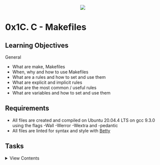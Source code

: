 <p align="center">
  <img src="https://user-images.githubusercontent.com/104295046/206339417-dab9815d-1e28-444e-8b0c-ce04b3fa8536.png">
</p>

# 0x1C. C - Makefiles


## Learning Objectives

General

- What are make, Makefiles
- When, why and how to use Makefiles
- What are a rules and how to set and use them
- What are explicit and implicit rules
- What are the most common / useful rules
- What are variables and how to set and use them

## Requirements

- All files are created and compiled on Ubuntu 20.04.4 LTS on gcc 9.3.0 using the flags -Wall -Werror -Wextra and -pedantic
- All files are linted for syntax and style with [Betty](https://github.com/holbertonschool/Betty)

## Tasks

<details>
<summary>View Contents</summary>

### [ 0. make -f 0-Makefile ](./0-Makefile)

- Create your first Makefile.
  - Requirements:
    - name of the executable: school
    - rules: all
    - The all rule builds your executable
    - variables: none

```
julien@ubuntu:~/0x1C. Makefiles$ make -f 0-Makefile
gcc main.c holberton.c -o school
julien@ubuntu:~/0x1C. Makefiles$ ./school
j#0000000000000000000000000000000000000
j#000000000000000000@Q**g00000000000000
j#0000000000000000*]++]4000000000000000
j#000000000000000k]++]++*N#000000000000
j#0000000000000*C+++]++]++]J*0000000000
j#00000000000@+]++qwwwp=]++++]*00000000
j#0000000000*+++]q#0000k+]+]++]4#000000
j#00000000*C+]+]w#0000*]+++]+]++0000000
j#0000we+]wW000***C++]++]+]++++40000000
j#000000000*C+]+]]+]++]++]++]+q#0000000
j#0000000*]+]+++++++]++]+++]+++J0000000
j#000000C++]=]+]+]+]++]++]+]+]+]=000000
j#00000k+]++]+++]+]++qwW0000000AgW00000
j#00000k++]++]+]+++qW#00000000000000000
j#00000A]++]++]++]++J**0000000000000000
j#000000e]++]+++]++]++]J000000000000000
j#0000000A]++]+]++]++]++000000000000000
j#000000000w]++]+]++]+qW#00000000000000
j#00000000000w]++++]*0##000000000000000
j#0000000000000Ag]+]++*0000000000000000
j#00000000000000000we]+]Q00000000000000
j#0000000000000@@+wgdA]+J00000000000000
j#0000000000000k?qwgdC=]4#0000000000000
j#00000000000000w]+]++qw#00000000000000
"!!!!!!!!!!!!!!!!!!!!!!!!!!!!!!!!!!!!!!
```

### [ 1. make -f 1-Makefile ](./1-Makefile)

- Requirements:

  - name of the executable: school
  - rules: all
    - The all rule builds your executable
  - variables: CC, SRC
    - CC: the compiler to be used
    - SRC: the .c files

```
julien@ubuntu:~/0x1C. Makefiles$ make -f 1-Makefile
gcc main.c holberton.c -o school
julien@ubuntu:~/0x1C. Makefiles$ make -f 1-Makefile
gcc main.c holberton.c -o holberton
```

### [ 2. make -f 2-Makefile ](./2-Makefile)

- Create your first useful Makefile.
  - Requirements:
    - name of the executable: school
    - rules: all
      - The all rule builds your executable
    - variables: CC, SRC, OBJ, NAME
      - CC: the compiler to be used
      - SRC: the .c files
      - OBJ: the .o files
      - NAME: the name of the executable
    - The all rule should recompile only the updated source files
    - You are not allowed to have a list of all the .o files

```
julien@ubuntu:~/0x1C. Makefiles$ make -f 2-Makefile
gcc    -c -o main.o main.c
gcc    -c -o school.o school.c
gcc main.o school.o -o school
julien@ubuntu:~/0x1C. Makefiles$ make -f 2-Makefile
gcc main.o school.o -o school
julien@ubuntu:~/0x1C. Makefiles$ echo "/* Holberton */" >> main.c
julien@ubuntu:~/0x1C. Makefiles$ make -f 2-Makefile
gcc    -c -o main.o main.c
gcc main.o school.o -o school
```

### [ 3. make -f 3-Makefile ](./3-Makefile)

- Requirements:

  - name of the executable: school
  - rules: all, clean, oclean, fclean, re
    - all: builds your executable
    - clean: deletes all Emacs and Vim temporary files along with the executable
    - oclean: deletes the object files
    - fclean: deletes the Emacs temporary files, the executable, and the object files
    - re: forces recompilation of all source files
  - variables: CC, SRC, OBJ, NAME, RM
    - CC: the compiler to be used
    - SRC: the .c files
    - OBJ: the .o files
    - NAME: the name of the executable
    - RM: the program to delete files
  - The all rule should recompile only the updated source files
  - The clean, oclean, fclean, re rules should never fail
  - You are not allowed to have a list of all the .o files

```
julien@ubuntu:~/holberton/curriculum_by_julien/alx-low_level_programming/0x1C. Makefiles$ ls -1
0-Makefile
1-Makefile
2-Makefile
3-Makefile
school.c
main.c
main.c~
m.h
julien@ubuntu:~/0x1C. Makefiles$ make -f 3-Makefile
gcc    -c -o main.o main.c
gcc    -c -o school.o school.c
gcc main.o school.o -o school
julien@ubuntu:~/0x1C. Makefiles$ make all -f 3-Makefile
gcc main.o school.o -o school
julien@ubuntu:~/0x1C. Makefiles$ ls -1
0-Makefile
1-Makefile
2-Makefile
3-Makefile
school
school.c
school.o
main.c
main.c~
main.o
m.h
julien@ubuntu:~/0x1C. Makefiles$ make clean -f 3-Makefile
rm -f *~ school
julien@ubuntu:~/0x1C. Makefiles$ make oclean -f 3-Makefile
rm -f main.o school.o
julien@ubuntu:~/0x1C. Makefiles$ make fclean -f 3-Makefile
rm -f *~ school
rm -f main.o school.o
julien@ubuntu:~/0x1C. Makefiles$ make all -f 3-Makefile
gcc    -c -o main.o main.c
gcc    -c -o school.o school.c
gcc main.o school.o -o school
julien@ubuntu:~/0x1C. Makefiles$ make all -f 3-Makefile
gcc main.o school.o -o school
julien@ubuntu:~/0x1C. Makefiles$ make re -f 3-Makefile
rm -f main.o school.o
gcc    -c -o main.o main.c
gcc    -c -o school.o school.c
gcc main.o school.o -o school
```

### [ 4. make -f 4-Makefile ](./4-Makefile)

- Requirements:

  - name of the executable: school
  - rules: all, clean, fclean, oclean, re
    - all: builds your executable
    - clean: deletes all Emacs and Vim temporary files along with the executable
    - oclean: deletes the object files
    - fclean: deletes the Emacs temporary files, the executable, and the object files
    - re: forces recompilation of all source files
  - variables: CC, SRC, OBJ, NAME, RM, CFLAGS
    - CC: the compiler to be used
    - SRC: the .c files
    - OBJ: the .o files
    - NAME: the name of the executable
    - RM: the program to delete files
  - CFLAGS: your favorite compiler flags: -Wall -Werror -Wextra -pedantic
  - The all rule should recompile only the updated source files
  - The clean, oclean, fclean, re rules should never fail
  - You are not allowed to have a list of all the .o files

```
julien@ubuntu:~/0x1C. Makefiles$ make all -f 4-Makefile
gcc -Wall -Werror -Wextra -pedantic   -c -o main.o main.c
gcc -Wall -Werror -Wextra -pedantic   -c -o school.o school.c
gcc main.o school.o -o school
```

### [ 5. Island Perimeter ](./5-island_perimeter.py)

- Create a function def island_perimeter(grid): that returns the perimeter of the island described in grid:
  - grid is a list of list of integers:
    - 0 represents a water zone
    - 1 represents a land zone
    - One cell is a square with side length 1
    - Grid cells are connected horizontally/vertically (not diagonally).
    - Grid is rectangular, width and height don’t exceed 100
    - Grid is completely surrounded by water, and there is one island (or nothing).
    - The island doesn’t have “lakes” (water inside that isn’t connected to the water around the island).

```
guillaume@ubuntu:~/0x1C$ cat 5-main.py
```

```python
#!/usr/bin/python3
"""
5-main
"""
island_perimeter = __import__('5-island_perimeter').island_perimeter

if __name__ == "__main__":
    grid = [
        [0, 0, 0, 0, 0, 0],
        [0, 1, 0, 0, 0, 0],
        [0, 1, 0, 0, 0, 0],
        [0, 1, 1, 1, 0, 0],
        [0, 0, 0, 0, 0, 0]
    ]
    print(island_perimeter(grid))
```

```
guillaume@ubuntu:~/0x1C$ ./5-main.py
12
```
